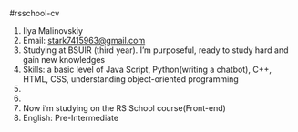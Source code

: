 #rsschool-cv
1. Ilya Malinovskiy
2. Email: stark7415963@gmail.com
3. Studying at BSUIR (third year). I’m purposeful, ready to study hard and gain new knowledges
4. Skills: a basic level of Java Script, Python(writing a chatbot), C++, HTML, CSS, understanding object-oriented programming
5. 
6. 
7. Now i’m studying on the RS School course(Front-end)
8. English: Pre-Intermediate
